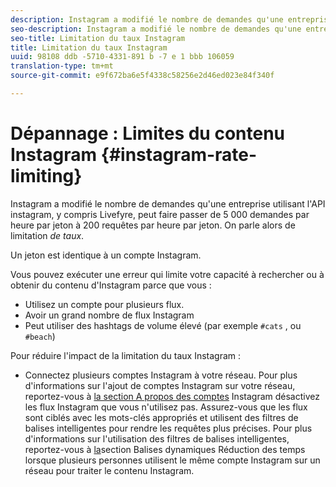 ```yaml
---
description: Instagram a modifié le nombre de demandes qu'une entreprise utilisant l'API Instagram, y compris Livefyre, peut faire passer de 5 000 demandes par heure par jeton à 200 requêtes par heure par jeton. On parle alors de limitation de taux.
seo-description: Instagram a modifié le nombre de demandes qu'une entreprise utilisant l'API Instagram, y compris Livefyre, peut faire passer de 5 000 demandes par heure par jeton à 200 requêtes par heure par jeton. On parle alors de limitation de taux.
seo-title: Limitation du taux Instagram
title: Limitation du taux Instagram
uuid: 98108 ddb -5710-4331-891 b -7 e 1 bbb 106059
translation-type: tm+mt
source-git-commit: e9f672ba6e5f4338c58256e2d46ed023e84f340f

---
```



# Dépannage : Limites du contenu Instagram {#instagram-rate-limiting}

Instagram a modifié le nombre de demandes qu&#39;une entreprise utilisant l&#39;API instagram, y compris Livefyre, peut faire passer de 5 000 demandes par heure par jeton à 200 requêtes par heure par jeton. On parle alors de limitation *de taux*.

Un jeton est identique à un compte Instagram.

Vous pouvez exécuter une erreur qui limite votre capacité à rechercher ou à obtenir du contenu d&#39;Instagram parce que vous :

* Utilisez un compte pour plusieurs flux.
* Avoir un grand nombre de flux Instagram
* Peut utiliser des hashtags de volume élevé (par exemple `#cats` , ou `#beach`)

Pour réduire l&#39;impact de la limitation du taux Instagram :

* Connectez plusieurs comptes Instagram à votre réseau. Pour plus d&#39;informations sur l&#39;ajout de comptes Instagram sur votre réseau, reportez-vous à [la section A propos des comptes](/help/using/c-users-creating-accounts-with-studio-access/t-configure-social-accout-instagram/c-about-instagram-accounts.md)
Instagram désactivez les flux Instagram que vous n&#39;utilisez
pas. Assurez-vous que les flux sont ciblés avec les mots-clés appropriés et utilisent des filtres de balises intelligentes pour rendre les requêtes plus précises. Pour plus d&#39;informations sur l&#39;utilisation des filtres de balises intelligentes, reportez-vous à [la](/help/using/c-features-livefyre/c-smart-tags/c-smart-tags.md)section Balises
dynamiques Réduction des temps lorsque plusieurs personnes utilisent le même compte Instagram sur un réseau pour traiter le contenu Instagram.